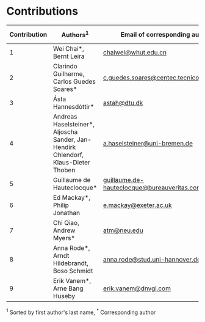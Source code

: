 # Contributions

|Contribution|Authors<sup>1</sup>                         |Email of corresponding author                |Exercise 1|Exercise 2|
|------------|--------------------------------------------|---------------------------------------------|----------|----------|
|1           |Wei Chai*, Bernt Leira                      | chaiwei@whut.edu.cn                         | X        |          |
|2           |Clarindo Guilherme, Carlos Guedes Soares*   | c.guedes.soares@centec.tecnico.ulisboa.pt   | X        | X        |
|3           |Ásta Hannesdóttir*                          | astah@dtu.dk                                | X        | X        |
|4           |Andreas Haselsteiner*, Aljoscha Sander, Jan-Hendirk Ohlendorf, Klaus-Dieter Thoben | a.haselsteiner@uni-bremen.de | X | X |
|5           |Guillaume de Hauteclocque*                  | guillaume.de-hauteclocque@bureauveritas.com | X        |          |
|6           |Ed Mackay*, Philip Jonathan                 | e.mackay@exeter.ac.uk                       | X        |          |
|7           |Chi Qiao, Andrew Myers*                     | atm@neu.edu                                 | X        |          |
|8           |Anna Rode*, Arndt Hildebrandt, Boso Schmidt | anna.rode@stud.uni-hannover.de              | X        |          |
|9           |Erik Vanem*, Arne Bang Huseby               | erik.vanem@dnvgl.com                        | X        | X        |

<sup>1</sup> Sorted by first author's last name,
<sup>*</sup> Corresponding author